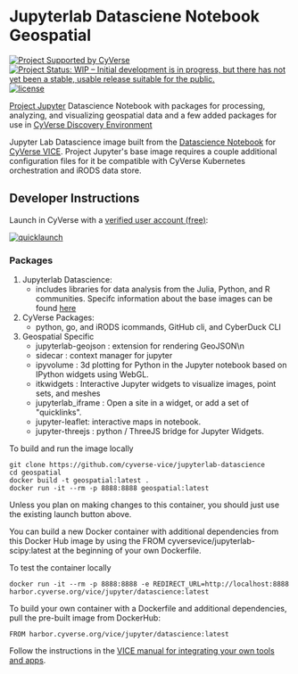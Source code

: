 # Jupyterlab Datasciene Notebook Geospatial

[![Project Supported by CyVerse](https://de.cyverse.org/Powered-By-CyVerse-blue.svg)](https://learning.cyverse.org/projects/vice/en/latest/) [![Project Status: WIP – Initial development is in progress, but there has not yet been a stable, usable release suitable for the public.](https://www.repostatus.org/badges/latest/active.svg)](https://www.repostatus.org/#active) [![license](https://img.shields.io/badge/license-BSD3-red.svg?style=flat-square)](https://opensource.org/licenses/BSD-3-Clause)

[Project Jupyter](https://jupyter.org/) Datascience Notebook with packages for processing, analyzing, and visualizing geospatial data and a few added packages for use in [CyVerse Discovery Environment](https://de.cyverse.org/)

Jupyter Lab Datascience image built from the [Datascience Notebook](https://hub.docker.com/r/jupyter/datascience-notebook) for [CyVerse VICE](https://learning.cyverse.org/vice/about/). Project Jupyter's base image requires a couple additional configuration files for it be compatible with CyVerse Kubernetes orchestration and iRODS data store.

## Developer Instructions

Launch in CyVerse with a [verified user account (free)](https://user.cyverse.org):

[![quicklaunch](https://img.shields.io/badge/Datascience-latest-orange?style=plastic&logo=jupyter)](https://de.cyverse.org/apps/de/cc77b788-bc45-11eb-9934-008cfa5ae621/launch)

### Packages

1. Jupyterlab Datascience:
    - includes libraries for data analysis from the Julia, Python, and R communities.
    Specifc information about the base images can be found [here](https://jupyter-docker-stacks.readthedocs.io/en/latest/using/selecting.html)
2. CyVerse Packages:
    - python, go, and iRODS icommands, GitHub cli, and CyberDuck CLI
3. Geospatial Specific
    - jupyterlab-geojson : extension for rendering GeoJSON\n
    - sidecar : context manager for jupyter
    - ipyvolume : 3d plotting for Python in the Jupyter notebook based on IPython widgets using WebGL.
    - itkwidgets : Interactive Jupyter widgets to visualize images, point sets, and meshes
    - jupyterlab_iframe : Open a site in a widget, or add a set of "quicklinks".
    - jupyter-leaflet: interactive maps in notebook.
    - jupyter-threejs : python / ThreeJS bridge for Jupyter Widgets.

To build and run the image locally

```
git clone https://github.com/cyverse-vice/jupyterlab-datascience
cd geospatial
docker build -t geospatial:latest .
docker run -it --rm -p 8888:8888 geospatial:latest
```

Unless you plan on making changes to this container, you should just use the existing launch button above.

You can build a new Docker container with additional dependencies from this Docker Hub image by using the FROM cyversevice/jupyterlab-scipy:latest at the beginning of your own Dockerfile.

To test the container locally

```
docker run -it --rm -p 8888:8888 -e REDIRECT_URL=http://localhost:8888 harbor.cyverse.org/vice/jupyter/datascience:latest
```

To build your own container with a Dockerfile and additional dependencies, pull the pre-built image from DockerHub:

```
FROM harbor.cyverse.org/vice/jupyter/datascience:latest
```

Follow the instructions in the [VICE manual for integrating your own tools and apps](https://learning.cyverse.org/vice/extend_apps/#building-an-app-for-your-tool).

